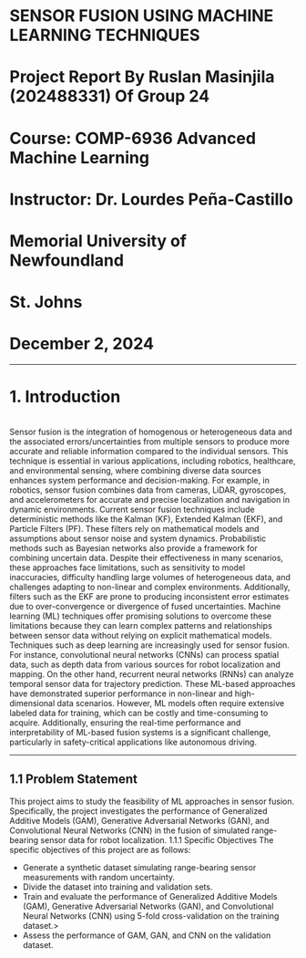
#  SENSOR FUSION USING MACHINE LEARNING TECHNIQUES

#  Project Report By Ruslan Masinjila (202488331) Of Group 24


#  Course: COMP-6936 Advanced Machine Learning
#  Instructor: Dr. Lourdes Peña-Castillo


#  Memorial University of Newfoundland
#  St. Johns

#  December 2, 2024

---

# 1.	Introduction
<br>
Sensor fusion is the integration of homogenous or heterogeneous data and the associated errors/uncertainties from multiple sensors to produce more accurate and reliable information compared to the individual sensors. This technique is essential in various applications, including robotics, healthcare, and environmental sensing, where combining diverse data sources enhances system performance and decision-making. For example, in robotics, sensor fusion combines data from cameras, LiDAR, gyroscopes, and accelerometers for accurate and precise localization and navigation in dynamic environments. Current sensor fusion techniques include deterministic methods like the Kalman (KF), Extended Kalman (EKF), and Particle Filters (PF). These filters rely on mathematical models and assumptions about sensor noise and system dynamics. Probabilistic methods such as Bayesian networks also provide a framework for combining uncertain data. Despite their effectiveness in many scenarios, these approaches face limitations, such as sensitivity to model inaccuracies, difficulty handling large volumes of heterogeneous data, and challenges adapting to non-linear and complex environments. Additionally,  filters such as the EKF are prone to producing inconsistent error estimates due to over-convergence or divergence of fused uncertainties.
Machine learning (ML) techniques offer promising solutions to overcome these limitations because they can learn complex patterns and relationships between sensor data without relying on explicit mathematical models. Techniques such as deep learning are increasingly used for sensor fusion. For instance, convolutional neural networks (CNNs) can process spatial data, such as depth data from various sources for robot localization and mapping. On the other hand, recurrent neural networks (RNNs) can analyze temporal sensor data for trajectory prediction. These ML-based approaches have demonstrated superior performance in non-linear and high-dimensional data scenarios. However, ML models often require extensive labeled data for training, which can be costly and time-consuming to acquire. Additionally, ensuring the real-time performance and interpretability of ML-based fusion systems is a significant challenge, particularly in safety-critical applications like autonomous driving. 

---

## 1.1 Problem Statement
This project aims to study the feasibility of ML approaches in sensor fusion. Specifically, the project investigates the performance of Generalized Additive Models (GAM), Generative Adversarial Networks (GAN), and Convolutional Neural Networks (CNN) in the fusion of simulated range-bearing sensor data for robot localization.
1.1.1	Specific Objectives
The specific objectives of this project are as follows:
<br>
-  Generate a synthetic dataset simulating range-bearing sensor measurements with random uncertainty.
-  Divide the dataset into training and validation sets.
-  Train and evaluate the performance of Generalized Additive Models (GAM), Generative Adversarial Networks (GAN), and Convolutional Neural Networks (CNN) using 5-fold cross-validation on the training dataset.>
-  Assess the performance of GAM, GAN, and CNN on the validation dataset.


